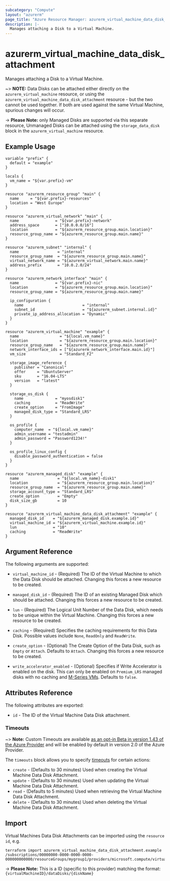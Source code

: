 ```yaml
---
subcategory: "Compute"
layout: "azurerm"
page_title: "Azure Resource Manager: azurerm_virtual_machine_data_disk_attachment"
description: |-
  Manages attaching a Disk to a Virtual Machine.
---
```


# azurerm_virtual_machine_data_disk_attachment

Manages attaching a Disk to a Virtual Machine.

~> **NOTE:** Data Disks can be attached either directly on the `azurerm_virtual_machine` resource, or using the `azurerm_virtual_machine_data_disk_attachment` resource - but the two cannot be used together. If both are used against the same Virtual Machine, spurious changes will occur.

-> **Please Note:** only Managed Disks are supported via this separate resource, Unmanaged Disks can be attached using the `storage_data_disk` block in the `azurerm_virtual_machine` resource.

## Example Usage

```hcl
variable "prefix" {
  default = "example"
}

locals {
  vm_name = "${var.prefix}-vm"
}

resource "azurerm_resource_group" "main" {
  name     = "${var.prefix}-resources"
  location = "West Europe"
}

resource "azurerm_virtual_network" "main" {
  name                = "${var.prefix}-network"
  address_space       = ["10.0.0.0/16"]
  location            = "${azurerm_resource_group.main.location}"
  resource_group_name = "${azurerm_resource_group.main.name}"
}

resource "azurerm_subnet" "internal" {
  name                 = "internal"
  resource_group_name  = "${azurerm_resource_group.main.name}"
  virtual_network_name = "${azurerm_virtual_network.main.name}"
  address_prefix       = "10.0.2.0/24"
}

resource "azurerm_network_interface" "main" {
  name                = "${var.prefix}-nic"
  location            = "${azurerm_resource_group.main.location}"
  resource_group_name = "${azurerm_resource_group.main.name}"

  ip_configuration {
    name                          = "internal"
    subnet_id                     = "${azurerm_subnet.internal.id}"
    private_ip_address_allocation = "Dynamic"
  }
}

resource "azurerm_virtual_machine" "example" {
  name                  = "${local.vm_name}"
  location              = "${azurerm_resource_group.main.location}"
  resource_group_name   = "${azurerm_resource_group.main.name}"
  network_interface_ids = ["${azurerm_network_interface.main.id}"]
  vm_size               = "Standard_F2"

  storage_image_reference {
    publisher = "Canonical"
    offer     = "UbuntuServer"
    sku       = "16.04-LTS"
    version   = "latest"
  }

  storage_os_disk {
    name              = "myosdisk1"
    caching           = "ReadWrite"
    create_option     = "FromImage"
    managed_disk_type = "Standard_LRS"
  }

  os_profile {
    computer_name  = "${local.vm_name}"
    admin_username = "testadmin"
    admin_password = "Password1234!"
  }

  os_profile_linux_config {
    disable_password_authentication = false
  }
}

resource "azurerm_managed_disk" "example" {
  name                 = "${local.vm_name}-disk1"
  location             = "${azurerm_resource_group.main.location}"
  resource_group_name  = "${azurerm_resource_group.main.name}"
  storage_account_type = "Standard_LRS"
  create_option        = "Empty"
  disk_size_gb         = 10
}

resource "azurerm_virtual_machine_data_disk_attachment" "example" {
  managed_disk_id    = "${azurerm_managed_disk.example.id}"
  virtual_machine_id = "${azurerm_virtual_machine.example.id}"
  lun                = "10"
  caching            = "ReadWrite"
}
```

## Argument Reference

The following arguments are supported:

* `virtual_machine_id` - (Required) The ID of the Virtual Machine to which the Data Disk should be attached. Changing this forces a new resource to be created.

* `managed_disk_id` - (Required) The ID of an existing Managed Disk which should be attached. Changing this forces a new resource to be created.

* `lun` - (Required) The Logical Unit Number of the Data Disk, which needs to be unique within the Virtual Machine. Changing this forces a new resource to be created.

* `caching` - (Required) Specifies the caching requirements for this Data Disk. Possible values include `None`, `ReadOnly` and `ReadWrite`.

* `create_option` - (Optional) The Create Option of the Data Disk, such as `Empty` or `Attach`. Defaults to `Attach`. Changing this forces a new resource to be created.

* `write_accelerator_enabled` - (Optional) Specifies if Write Accelerator is enabled on the disk. This can only be enabled on `Premium_LRS` managed disks with no caching and [M-Series VMs](https://docs.microsoft.com/en-us/azure/virtual-machines/workloads/sap/how-to-enable-write-accelerator). Defaults to `false`.

## Attributes Reference

The following attributes are exported:

* `id` - The ID of the Virtual Machine Data Disk attachment.

### Timeouts

~> **Note:** Custom Timeouts are available [as an opt-in Beta in version 1.43 of the Azure Provider](/docs/providers/azurerm/guides/2.0-beta.html) and will be enabled by default in version 2.0 of the Azure Provider.

The `timeouts` block allows you to specify [timeouts](https://www.terraform.io/docs/configuration/resources.html#timeouts) for certain actions:

* `create` - (Defaults to 30 minutes) Used when creating the Virtual Machine Data Disk Attachment.
* `update` - (Defaults to 30 minutes) Used when updating the Virtual Machine Data Disk Attachment.
* `read` - (Defaults to 5 minutes) Used when retrieving the Virtual Machine Data Disk Attachment.
* `delete` - (Defaults to 30 minutes) Used when deleting the Virtual Machine Data Disk Attachment.

## Import

Virtual Machines Data Disk Attachments can be imported using the `resource id`, e.g.

```shell
terraform import azurerm_virtual_machine_data_disk_attachment.example /subscriptions/00000000-0000-0000-0000-000000000000/resourceGroups/mygroup1/providers/microsoft.compute/virtualMachines/machine1/dataDisks/disk1
```

-> **Please Note:** This is a ID (specific to this provider) matching the format: `{virtualMachineID}/dataDisks/{diskName}`
